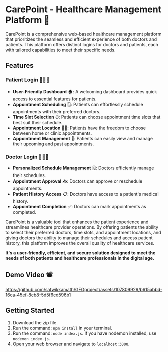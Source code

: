 # CarePoint - Healthcare Management Platform 🏥

CarePoint is a comprehensive web-based healthcare management platform that prioritizes the seamless and efficient experience of both doctors and patients. This platform offers distinct logins for doctors and patients, each with tailored capabilities to meet their specific needs.

## Features
### Patient Login 👩‍⚕️📅
- **User-Friendly Dashboard** 🏠: A welcoming dashboard provides quick access to essential features for patients.
- **Appointment Scheduling** 🗓️: Patients can effortlessly schedule appointments with their preferred doctors.
- **Time Slot Selection** ⏰: Patients can choose appointment time slots that best suit their schedule.
- **Appointment Location** 🏡🏢: Patients have the freedom to choose between home or clinic appointments.
- **Appointment Management** 📂: Patients can easily view and manage their upcoming and past appointments.

### Doctor Login 👨‍⚕️💼
- **Personalized Schedule Management** 🗓️: Doctors efficiently manage their schedules.
- **Appointment Approval** 📥: Doctors can approve or reschedule appointments.
- **Patient History Access** 📋: Doctors have access to a patient's medical history.
- **Appointment Completion** ✅: Doctors can mark appointments as completed.

CarePoint is a valuable tool that enhances the patient experience and streamlines healthcare provider operations. By offering patients the ability to select their preferred doctors, time slots, and appointment locations, and giving doctors the ability to manage their schedules and access patient history, this platform improves the overall quality of healthcare services.

**It's a user-friendly, efficient, and secure solution designed to meet the needs of both patients and healthcare professionals in the digital age.**

## Demo Video 📽️
https://github.com/satwikkamath/GFGproject/assets/107809929/b615abbd-16ca-45ef-8cb8-5d5f6cd596b1

## Getting Started
1. Download the zip file.
2. Run the command: `npm install` in your terminal.
3. Run the command: `node index.js`. If you have nodemon installed, use `nodemon index.js`.
4. Open your web browser and navigate to `localhost:3000`.






